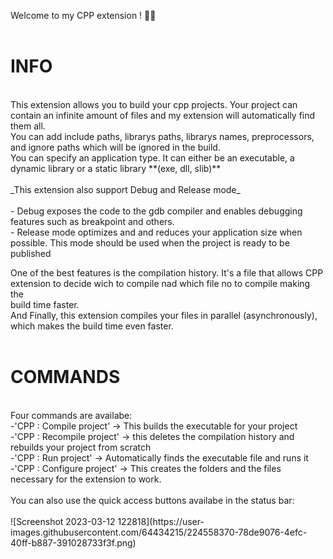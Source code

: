 Welcome to my CPP extension ! 🚀🚀<br>
<br>
# INFO<br>
<br>
This extension allows you to build your cpp projects. Your project can contain an infinite amount of files and my extension will automatically find them all.<br>
You can add include paths, librarys paths, librarys names, preprocessors, and ignore paths which will be ignored in the build.<br>
You can specify an application type. It can either be an executable, a dynamic library or a static library **(exe, dll, slib)**<br>
<br>
_This extension also support Debug and Release mode_<br>
<br>
- Debug exposes the code to the gdb compiler and enables debugging features such as breakpoint and others.<br>
- Release mode optimizes and and reduces your application size when possible. This mode should be used when the project is ready to be published<br>

One of the best features is the compilation history. It's a file that allows CPP extension to decide wich to compile nad which file no to compile making the<br> build time faster.<br>
And Finally, this extension compiles your files in parallel (asynchronously), which makes the build time even faster.<br>
<br>
# COMMANDS
<br>
Four commands are availabe:<br>
-'CPP : Compile project' -> This builds the executable for your project<br>
-'CPP : Recompile project' -> this deletes the compilation history and rebuilds your project from scratch<br>
-'CPP : Run project' -> Automatically finds the executable file and runs it<br>
-'CPP : Configure project' -> This creates the folders and the files necessary for the extension to work.<br>
<br>
You can also use the quick access buttons availabe in the status bar:<br><br>
![Screenshot 2023-03-12 122818](https://user-images.githubusercontent.com/64434215/224558370-78de9076-4efc-40ff-b887-391028733f3f.png)

